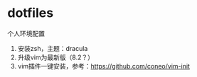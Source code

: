 # dotfiles
个人环境配置

1. 安装zsh，主题：dracula
2. 升级vim为最新版（8.2？）
3. vim插件一键安装，参考：https://github.com/coneo/vim-init
